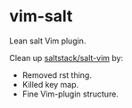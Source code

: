 vim-salt
========

Lean salt Vim plugin.

Clean up [saltstack/salt-vim](https://github.com/saltstack/salt-vim) by:

- Removed rst thing.
- Killed <space> key map.
- Fine Vim-plugin structure.
